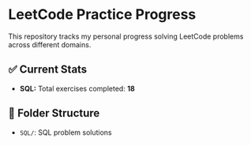 # LeetCode Practice Progress

This repository tracks my personal progress solving LeetCode problems across different domains.

## ✅ Current Stats

- **SQL:** Total exercises completed: **18**

## 📁 Folder Structure

- `SQL/`: SQL problem solutions

